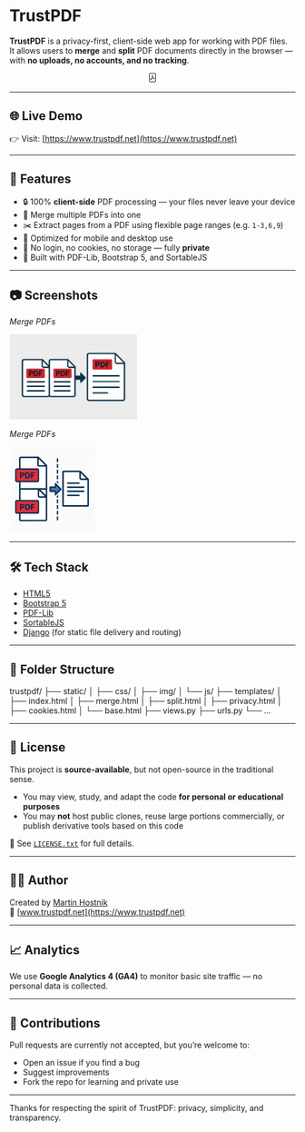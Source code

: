 # TrustPDF

**TrustPDF** is a privacy-first, client-side web app for working with PDF files.  
It allows users to **merge** and **split** PDF documents directly in the browser — with **no uploads, no accounts, and no tracking**.

<div align="center">
  <svg xmlns="http://www.w3.org/2000/svg" width="16" height="16" fill="currentColor" class="bi bi-file-pdf" viewBox="0 0 16 16">
  <path d="M4 0a2 2 0 0 0-2 2v12a2 2 0 0 0 2 2h8a2 2 0 0 0 2-2V2a2 2 0 0 0-2-2zm0 1h8a1 1 0 0 1 1 1v12a1 1 0 0 1-1 1H4a1 1 0 0 1-1-1V2a1 1 0 0 1 1-1"/>
  <path d="M4.603 12.087a.8.8 0 0 1-.438-.42c-.195-.388-.13-.776.08-1.102.198-.307.526-.568.897-.787a7.7 7.7 0 0 1 1.482-.645 20 20 0 0 0 1.062-2.227 7.3 7.3 0 0 1-.43-1.295c-.086-.4-.119-.796-.046-1.136.075-.354.274-.672.65-.823.192-.077.4-.12.602-.077a.7.7 0 0 1 .477.365c.088.164.12.356.127.538.007.187-.012.395-.047.614-.084.51-.27 1.134-.52 1.794a11 11 0 0 0 .98 1.686 5.8 5.8 0 0 1 1.334.05c.364.065.734.195.96.465.12.144.193.32.2.518.007.192-.047.382-.138.563a1.04 1.04 0 0 1-.354.416.86.86 0 0 1-.51.138c-.331-.014-.654-.196-.933-.417a5.7 5.7 0 0 1-.911-.95 11.6 11.6 0 0 0-1.997.406 11.3 11.3 0 0 1-1.021 1.51c-.29.35-.608.655-.926.787a.8.8 0 0 1-.58.029m1.379-1.901q-.25.115-.459.238c-.328.194-.541.383-.647.547-.094.145-.096.25-.04.361q.016.032.026.044l.035-.012c.137-.056.355-.235.635-.572a8 8 0 0 0 .45-.606m1.64-1.33a13 13 0 0 1 1.01-.193 12 12 0 0 1-.51-.858 21 21 0 0 1-.5 1.05zm2.446.45q.226.244.435.41c.24.19.407.253.498.256a.1.1 0 0 0 .07-.015.3.3 0 0 0 .094-.125.44.44 0 0 0 .059-.2.1.1 0 0 0-.026-.063c-.052-.062-.2-.152-.518-.209a4 4 0 0 0-.612-.053zM8.078 5.8a7 7 0 0 0 .2-.828q.046-.282.038-.465a.6.6 0 0 0-.032-.198.5.5 0 0 0-.145.04c-.087.035-.158.106-.196.283-.04.192-.03.469.046.822q.036.167.09.346z"/>
</svg>
</div>

---

## 🌐 Live Demo

👉 Visit: [https://www.trustpdf.net](https://www.trustpdf.net)

---

## 🚀 Features

- 🔒 100% **client-side** PDF processing — your files never leave your device
- 📎 Merge multiple PDFs into one
- ✂️ Extract pages from a PDF using flexible page ranges (e.g. `1-3,6,9`)
- 📱 Optimized for mobile and desktop use
- 🧭 No login, no cookies, no storage — fully **private**
- 🧩 Built with PDF-Lib, Bootstrap 5, and SortableJS

---

## 📷 Screenshots

<p><em>Merge PDFs</em></p>
<img src="trustpdf/static/img/merge.png" alt="Merge Screenshot" height="150">

<p><em>Merge PDFs</em></p>
<img src="trustpdf/static/img/split.png" alt="Split Screenshot" height="150">

---

## 🛠 Tech Stack

- [HTML5](https://developer.mozilla.org/en-US/docs/Web/HTML)
- [Bootstrap 5](https://getbootstrap.com/)
- [PDF-Lib](https://github.com/Hopding/pdf-lib)
- [SortableJS](https://github.com/SortableJS/Sortable)
- [Django](https://www.djangoproject.com/) (for static file delivery and routing)

---

## 📁 Folder Structure

trustpdf/
├── static/
│ ├── css/
│ ├── img/
│ └── js/
├── templates/
│ ├── index.html
│ ├── merge.html
│ ├── split.html
│ ├── privacy.html
│ ├── cookies.html
│ └── base.html
├── views.py
├── urls.py
└── ...


---

## 📜 License

This project is **source-available**, but not open-source in the traditional sense.

- You may view, study, and adapt the code **for personal or educational purposes**
- You may **not** host public clones, reuse large portions commercially, or publish derivative tools based on this code

🔐 See [`LICENSE.txt`](LICENSE.txt) for full details.

---

## 🙋‍♂️ Author

Created by [Martin Hostnik](mailto:info@koplemo.com)  
🔗 [www.trustpdf.net](https://www,trustpdf.net)

---

## 📈 Analytics

We use **Google Analytics 4 (GA4)** to monitor basic site traffic — no personal data is collected.

---

## 🤝 Contributions

Pull requests are currently not accepted, but you’re welcome to:
- Open an issue if you find a bug
- Suggest improvements
- Fork the repo for learning and private use

---

Thanks for respecting the spirit of TrustPDF: privacy, simplicity, and transparency.
